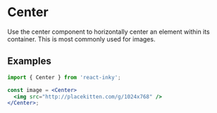 # Center

Use the center component to horizontally center an element within its container. This is most commonly used for images.

## Examples

```jsx
import { Center } from 'react-inky';

const image = <Center>
  <img src="http://placekitten.com/g/1024x768" />
</Center>;
```
